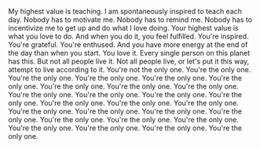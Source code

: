  My highest value is teaching. I am spontaneously inspired to teach each day. Nobody has to motivate me. Nobody has to remind me. Nobody has to incentivize me to get up and do what I love doing. Your highest value is what you love to do. And when you do it, you feel fulfilled. You're inspired. You're grateful. You're enthused. And you have more energy at the end of the day than when you start. You love it. Every single person on this planet has this. But not all people live it. Not all people live, or let's put it this way, attempt to live according to it. You're not the only one. You're the only one. You're the only one. You're the only one. You're the only one. You're the only one. You're the only one. You're the only one. You're the only one. You're the only one. You're the only one. You're the only one. You're the only one. You're the only one. You're the only one. You're the only one. You're the only one. You're the only one. You're the only one. You're the only one. You're the only one. You're the only one. You're the only one. You're the only one. You're the only one. You're the only one. You're the only one.
